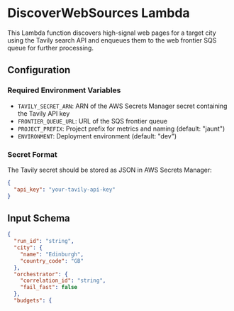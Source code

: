# DiscoverWebSources Lambda

This Lambda function discovers high-signal web pages for a target city using the Tavily search API and enqueues them to the web frontier SQS queue for further processing.

## Configuration

### Required Environment Variables

- `TAVILY_SECRET_ARN`: ARN of the AWS Secrets Manager secret containing the Tavily API key
- `FRONTIER_QUEUE_URL`: URL of the SQS frontier queue
- `PROJECT_PREFIX`: Project prefix for metrics and naming (default: "jaunt")  
- `ENVIRONMENT`: Deployment environment (default: "dev")

### Secret Format

The Tavily secret should be stored as JSON in AWS Secrets Manager:
```json
{
  "api_key": "your-tavily-api-key"
}
```

## Input Schema

```json
{
  "run_id": "string",
  "city": {
    "name": "Edinburgh",
    "country_code": "GB"
  },
  "orchestrator": {
    "correlation_id": "string",
    "fail_fast": false
  },
  "budgets": {
    "max_urls": 100,
    "max_per_domain": 10
  }
}
```

## Output Schema

```json
{
  "discovered_count": 85,
  "enqueued_count": 85,
  "top_domains": [
    {"domain": "visitscotland.com", "count": 5},
    {"domain": "tripadvisor.com", "count": 4}
  ],
  "sample_urls": [
    "https://www.visitscotland.com/destinations/highlands/edinburgh/",
    "https://www.tripadvisor.com/Attractions-g186525-Activities-Edinburgh_Scotland.html"
  ]
}
```

## SQS Frontier Message Schema

Each discovered URL is enqueued as a separate message with this schema:

```json
{
  "type": "web",
  "run_id": "string",
  "correlation_id": "string", 
  "url": "https://example.com/path",
  "source": "tavily",
  "budget_token": "tavily.api",
  "city": {
    "name": "Edinburgh", 
    "country_code": "GB"
  }
}
```

## Features

### URL Discovery
- Generates city-scoped search queries using configurable templates
- Calls Tavily Search API to discover relevant web pages
- Handles pagination and respects QPS limits

### URL Processing  
- Normalizes URLs (strips fragments, tracking parameters)
- Deduplicates by normalized URL
- Applies per-domain limits to avoid over-concentration
- Sorts by relevance score from Tavily

### Observability
- Structured JSON logging with run_id and correlation_id
- CloudWatch EMF metrics:
  - `tavily.calls`: Number of API calls made
  - `tavily.errors`: Number of API errors  
  - `urls.discovered`: Number of URLs found
  - `urls.enqueued`: Number of URLs successfully queued

### Error Handling
- Retries Tavily API calls with exponential backoff
- Handles partial SQS batch failures with retry
- Circuit breaker protections against excessive API usage

## Building and Testing

```bash
# Build the Lambda
make build

# Run unit tests  
make test

# Run integration tests (requires AWS credentials and TAVILY_SECRET_ARN)
go test -tags=integration -v

# Package for deployment
make package
```

## Query Templates

The function uses these default query templates, substituting `{city}` and `{country}`:

- `{city} {country} restaurants`
- `{city} {country} cafes coffee`  
- `{city} {country} bars pubs nightlife`
- `{city} {country} things to do attractions`
- `{city} {country} events venues`
- `{city} {country} tourism tourist information`
- `{city} {country} official city website`
- `{city} {country} government site`
- `{city} {country} hotels accommodation`
- `{city} {country} museums galleries`

## IAM Permissions Required

The Lambda execution role needs:

- `secretsmanager:GetSecretValue` on the Tavily secret
- `sqs:SendMessage` and `sqs:SendMessageBatch` on the frontier queue
- `logs:CreateLogGroup`, `logs:CreateLogStream`, `logs:PutLogEvents`